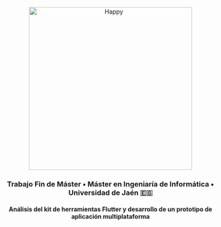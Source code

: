 <div align="center">
   <img src="https://raw.githubusercontent.com/flutter/website/master/src/_assets/image/flutter-lockup.png" alt="Happy" width="380"/>
   <h3>Trabajo Fin de Máster • Máster en Ingeniaría de Informática • Universidad de Jaén 🇪🇸 </h3>
   <h4>Análisis del kit de herramientas Flutter y desarrollo de un prototipo de aplicación multiplataforma</h4>
</div>
